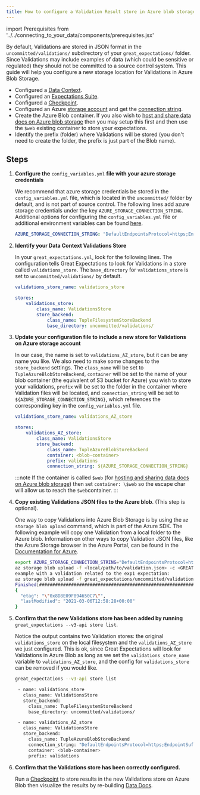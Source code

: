 ```yaml
---
title: How to configure a Validation Result store in Azure blob storage
---
```

import Prerequisites from '../../connecting_to_your_data/components/prerequisites.jsx'

By default, Validations are stored in JSON format in the ``uncommitted/validations/`` subdirectory of your ``great_expectations/`` folder.  Since Validations may include examples of data (which could be sensitive or regulated) they should not be committed to a source control system. This guide will help you configure a new storage location for Validations in Azure Blob Storage.

<Prerequisites>

- Configured a [Data Context](../../../tutorials/getting_started/initialize-a-data-context.md).
- Configured an [Expectations Suite](../../../tutorials/getting_started/create-your-first-expectations.md).
- Configured a [Checkpoint](../../../tutorials/getting_started/validate-your-data.md).
- Configured an Azure [storage account](https://docs.microsoft.com/en-us/azure/storage) and get the [connection string](https://docs.microsoft.com/en-us/azure/storage/common/storage-account-keys-manage?tabs=azure-portal).
- Create the Azure Blob container. If you also wish to [host and share data docs on Azure blob storage](../../../guides/setup/configuring-data-docs/how-to-host-and-share-data-docs-on-azure-blob-storage.md) then you may setup this first and then use the ``$web`` existing container to store your expectations.
- Identify the prefix (folder) where Validations will be stored (you don't need to create the folder, the prefix is just part of the Blob name).

</Prerequisites>

Steps
-----

1. **Configure the** ``config_variables.yml`` **file with your azure storage credentials**

    We recommend that azure storage credentials be stored in the  ``config_variables.yml`` file, which is located in the ``uncommitted/`` folder by default, and is not part of source control.  The following lines add azure storage credentials under the key ``AZURE_STORAGE_CONNECTION_STRING``. Additional options for configuring the ``config_variables.yml`` file or additional environment variables can be found [here](../../setup/configuring-data-contexts/how-to-configure-credentials-using-a-yaml-file-or-environment-variables.md).

    ```yaml
    AZURE_STORAGE_CONNECTION_STRING: "DefaultEndpointsProtocol=https;EndpointSuffix=core.windows.net;AccountName=<YOUR-STORAGE-ACCOUNT-NAME>;AccountKey=<YOUR-STORAGE-ACCOUNT-KEY==>"
    ```


2. **Identify your Data Context Validations Store**

    In your ``great_expectations.yml``, look for the following lines.  The configuration tells Great Expectations to look for Validations in a store called ``validations_store``. The ``base_directory`` for ``validations_store`` is set to ``uncommitted/validations/`` by default.

    ```yaml
    validations_store_name: validations_store

    stores:
        validations_store:
            class_name: ValidationsStore
            store_backend:
                class_name: TupleFilesystemStoreBackend
                base_directory: uncommitted/validations/
    ```


3. **Update your configuration file to include a new store for Validations on Azure storage account**

    In our case, the name is set to ``validations_AZ_store``, but it can be any name you like.  We also need to make some changes to the ``store_backend`` settings.  The ``class_name`` will be set to ``TupleAzureBlobStoreBackend``,  ``container`` will be set to the name of your blob container (the equivalent of S3 bucket for Azure) you wish to store your validations, ``prefix`` will be set to the folder in the container where Validation files will be located, and ``connection_string`` will be set to ``${AZURE_STORAGE_CONNECTION_STRING}``, which references the corresponding key in the ``config_variables.yml`` file.

    ```yaml
    validations_store_name: validations_AZ_store

    stores:
        validations_AZ_store:
            class_name: ValidationsStore
            store_backend:
                class_name: TupleAzureBlobStoreBackend
                container: <blob-container>
                prefix: validations
                connection_string: ${AZURE_STORAGE_CONNECTION_STRING}
    ```

    :::note
    If the container is called ``$web`` (for [hosting and sharing data docs on Azure blob storage](../../setup/configuring-data-docs/how-to-host-and-share-data-docs-on-azure-blob-storage.md)) then set ``container: \$web`` so the escape char will allow us to reach the ``$web``container.
    :::

4. **Copy existing Validations JSON files to the Azure blob**. (This step is optional).

    One way to copy Validations into Azure Blob Storage is by using the ``az storage blob upload`` command, which is part of the Azure SDK. The following example will copy one Validation from a local folder to the Azure blob.   Information on other ways to copy Validation JSON files, like the Azure Storage browser in the Azure Portal, can be found in the [Documentation for Azure](https://docs.microsoft.com/en-us/azure/storage/blobs/storage-quickstart-blobs-portal).

    ```bash
    export AZURE_STORAGE_CONNECTION_STRING="DefaultEndpointsProtocol=https;EndpointSuffix=core.windows.net;AccountName=<YOUR-STORAGE-ACCOUNT-NAME>;AccountKey=<YOUR-STORAGE-ACCOUNT-KEY==>"
    az storage blob upload -f <local/path/to/validation.json> -c <GREAT-EXPECTATION-DEDICATED-AZURE-BLOB-CONTAINER-NAME> -n <PREFIX>/<validation.json>
    example with a validation related to the exp1 expectation:
    az storage blob upload -f great_expectations/uncommitted/validations/exp1/20210306T104406.877327Z/20210306T104406.877327Z/8313fb37ca59375eb843adf388d4f882.json -c <blob-container> -n validations/exp1/20210306T104406.877327Z/20210306T104406.877327Z/8313fb37ca59375eb843adf388d4f882.json
    Finished[#############################################################]  100.0000%
    {
      "etag": "\"0x8D8E09F894650C7\"",
      "lastModified": "2021-03-06T12:58:28+00:00"
    }
    ```


5. **Confirm that the new Validations store has been added by running** ``great_expectations --v3-api store list``.

    Notice the output contains two Validation stores: the original ``validations_store`` on the local filesystem and the ``validations_AZ_store`` we just configured.  This is ok, since Great Expectations will look for Validations in Azure Blob as long as we set the ``validations_store_name`` variable to ``validations_AZ_store``, and the config for ``validations_store`` can be removed if you would like.

    ```bash
    great_expectations --v3-api store list

     - name: validations_store
       class_name: ValidationsStore
       store_backend:
         class_name: TupleFilesystemStoreBackend
         base_directory: uncommitted/validations/

     - name: validations_AZ_store
       class_name: ValidationsStore
       store_backend:
         class_name: TupleAzureBlobStoreBackend
         connection_string: "DefaultEndpointsProtocol=https;EndpointSuffix=core.windows.net;AccountName=<YOUR-STORAGE-ACCOUNT-NAME>;AccountKey=<YOUR-STORAGE-ACCOUNT-KEY==>"
         container: <blob-container>
         prefix: validations
    ```


6. **Confirm that the Validations store has been correctly configured.**

    Run a [Checkpoint](../../../tutorials/getting_started/validate-your-data.md) to store results in the new Validations store on Azure Blob then visualize the results by re-building [Data Docs](../../../tutorials/getting_started/check-out-data-docs.md).

